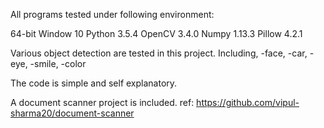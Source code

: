 All programs tested under following environment:

64-bit Window 10
Python 3.5.4
OpenCV 3.4.0
Numpy 1.13.3
Pillow 4.2.1

Various object detection are tested in this project.
Including,
-face,
-car,
-eye,
-smile,
-color

The code is simple and self explanatory.

A document scanner project is included.
ref: https://github.com/vipul-sharma20/document-scanner
